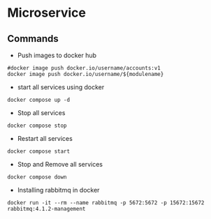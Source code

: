 # Microservice

## Commands
- Push images to docker hub
``` declarative
#docker image push docker.io/username/accounts:v1
docker image push docker.io/username/${modulename}
```
- start all services using docker
``` declarative
docker compose up -d
```

- Stop all services
``` declarative
docker compose stop
```

- Restart all services
``` declarative
docker compose start
```

- Stop and Remove all services
``` declarative
docker compose down
```

- Installing rabbitmq in docker
``` declarative
docker run -it --rm --name rabbitmq -p 5672:5672 -p 15672:15672 rabbitmq:4.1.2-management
```